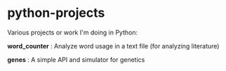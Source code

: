 python-projects
===============

Various projects or work I'm doing in Python:

**word_counter** : Analyze word usage in a text file (for analyzing literature)

**genes** : A simple API and simulator for genetics
